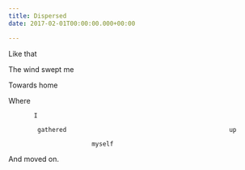```yaml
---
title: Dispersed
date: 2017-02-01T00:00:00.000+00:00

---
```

Like that

The wind swept me

Towards home

Where

           I

            gathered                                             up

                           myself 

And moved on.